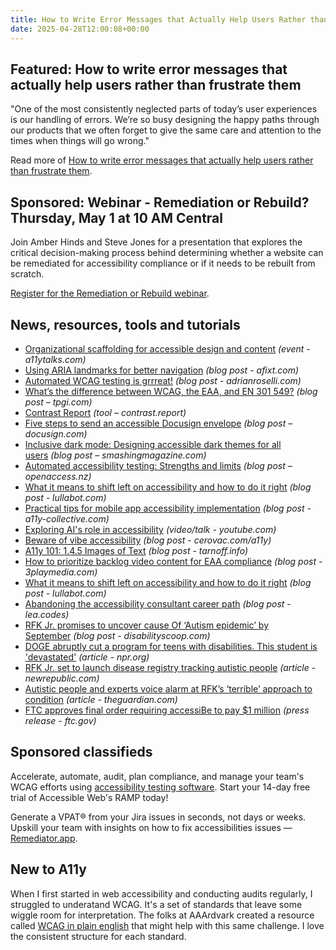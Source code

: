 ```yaml
---
title: How to Write Error Messages that Actually Help Users Rather than Frustrate Them
date: 2025-04-28T12:00:08+00:00
---
```


## Featured: How to write error messages that actually help users rather than frustrate them

"One of the most consistently neglected parts of today’s user experiences is our handling of errors. We’re so busy designing the happy paths through our products that we often forget to give the same care and attention to the times when things will go wrong."

Read more of [How to write error messages that actually help users rather than frustrate them](https://piccalil.li/blog/how-to-write-error-messages-that-actually-help-users-rather-than-frustrate-them/).

## Sponsored: Webinar - Remediation or Rebuild? Thursday, May 1 at 10 AM Central

Join Amber Hinds and Steve Jones for a presentation that explores the critical decision-making process behind determining whether a website can be remediated for accessibility compliance or if it needs to be rebuilt from scratch.

[Register for the Remediation or Rebuild webinar](https://us02web.zoom.us/webinar/register/7017413585695/WN_eDV9uBfDQfOZD4c_r6M91w).

## News, resources, tools and tutorials

- [Organizational scaffolding for accessible design and content](https://a11ytalks.com/posts/2025-apr) *(event - a11ytalks.com)*
- [Using ARIA landmarks for better navigation](https://afixt.com/using-aria-landmarks-for-better-navigation/) *(blog post - afixt.com)*
- [Automated WCAG testing is grrreat!](https://adrianroselli.com/2025/04/automated-wcag-testing-is-grrreat.html) *(blog post - adrianroselli.com)*
- [What’s the difference between WCAG, the EAA, and EN 301 549?](https://www.tpgi.com/whats-the-difference-between-wcag-the-eaa-and-en-301-549/) *(blog post – tpgi.com)*
- [Contrast Report](https://contrast.report) *(tool – contrast.report)*
- [Five steps to send an accessible Docusign envelope](https://www.docusign.com/blog/5-steps-to-send-accessible-docusign-envelope) *(blog post – docusign.com)*
- [Inclusive dark mode: Designing accessible dark themes for all users](https://www.smashingmagazine.com/2025/04/inclusive-dark-mode-designing-accessible-dark-themes/) *(blog post – smashingmagazine.com)*
- [Automated accessibility testing: Strengths and limits](https://www.openaccess.nz/blog/automated-accessibility-testing-strengths-and-limits/) *(blog post – openaccess.nz)*
- [What it means to shift left on accessibility and how to do it right](https://www.lullabot.com/articles/what-it-means-shift-left-accessibility-and-how-do-it-right) *(blog post - lullabot.com)*
- [Practical tips for mobile app accessibility implementation](https://www.a11y-collective.com/blog/mobile-app-accessibility/) *(blog post - a11y-collective.com)*
- [Exploring AI's role in accessibility](https://www.youtube.com/watch?&v=7ObB4jM-QXU) *(video/talk - youtube.com)*
- [Beware of vibe accessibility](https://cerovac.com/a11y/2025/04/beware-of-vibe-accessibility/) *(blog post - cerovac.com/a11y)*
- [A11y 101: 1.4.5 Images of Text](https://tarnoff.info/2025/04/14/a11y-101-1-4-5-images-of-text/) *(blog post - tarnoff.info)*
- [How to prioritize backlog video content for EAA compliance](https://www.3playmedia.com/blog/eaa-backlog-video-compliance/) *(blog post - 3playmedia.com)*
- [What it means to shift left on accessibility and how to do it right](https://www.lullabot.com/articles/what-it-means-shift-left-accessibility-and-how-do-it-right) *(blog post - lullabot.com)*
- [Abandoning the accessibility consultant career path](https://lea.codes/posts/2025-04-25-abandoning-the-accessibility-consultant-path/) *(blog post - lea.codes)*
- [RFK Jr. promises to uncover cause Of ‘Autism epidemic’ by September](https://www.disabilityscoop.com/2025/04/11/rfk-jr-promises-to-uncover-cause-of-autism-epidemic-by-september/31411/) *(blog post - disabilityscoop.com)*
- [DOGE abruptly cut a program for teens with disabilities. This student is 'devastated'](https://www.npr.org/2025/04/14/nx-s1-5345870/trump-doge-students-disabilities) *(article - npr.org)*
- [RFK Jr. set to launch disease registry tracking autistic people](https://newrepublic.com/post/194245/rfk-jr-disease-registry-track-autistic-people) *(article - newrepublic.com)*
- [Autistic people and experts voice alarm at RFK’s ‘terrible’ approach to condition](https://www.theguardian.com/us-news/2025/apr/24/rfk-jr-autism-disability-services-cuts) *(article - theguardian.com)*
- [FTC approves final order requiring accessiBe to pay $1 million](https://www.ftc.gov/news-events/news/press-releases/2025/04/ftc-approves-final-order-requiring-accessibe-pay-1-million) *(press release - ftc.gov)*

## Sponsored classifieds

Accelerate, automate, audit, plan compliance, and manage your team's WCAG efforts using [accessibility testing software](https://accessibleweb.com/pricing/?utm_source=a11y_weekly&utm_medium=ad&utm_campaign=a11y_top_ad). Start your 14-day free trial of Accessible Web's RAMP today!

Generate a VPAT® from your Jira issues in seconds, not days or weeks. Upskill your team with insights on how to fix accessibilities issues — [Remediator.app](https://remediator.app).

## New to A11y

When I first started in web accessibility and conducting audits regularly, I struggled to underatand WCAG. It's a set of standards that leave some wiggle room for interpretation. The folks at AAArdvark created a resource called [WCAG in plain english](https://aaardvarkaccessibility.com/wcag-plain-english/) that might help with this same challenge. I love the consistent structure for each standard.
